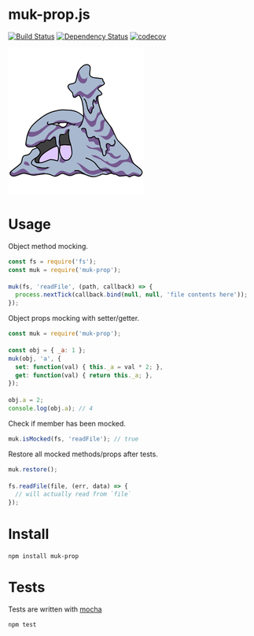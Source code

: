 # muk-prop.js

[![Build Status](https://secure.travis-ci.org/fent/muk-prop.js.svg)](http://travis-ci.org/fent/muk-prop.js)
[![Dependency Status](https://david-dm.org/fent/muk-prop.js.svg)](https://david-dm.org/fent/muk-prop.js)
[![codecov](https://codecov.io/gh/fent/muk-prop.js/branch/master/graph/badge.svg)](https://codecov.io/gh/fent/muk-prop.js)

![muk](muk.gif)

# Usage

Object method mocking.

```js
const fs = require('fs');
const muk = require('muk-prop');

muk(fs, 'readFile', (path, callback) => {
  process.nextTick(callback.bind(null, null, 'file contents here'));
});
```

Object props mocking with setter/getter.

```js
const muk = require('muk-prop');

const obj = { _a: 1 };
muk(obj, 'a', {
  set: function(val) { this._a = val * 2; },
  get: function(val) { return this._a; },
});

obj.a = 2;
console.log(obj.a); // 4
```

Check if member has been mocked.

```js
muk.isMocked(fs, 'readFile'); // true
```

Restore all mocked methods/props after tests.

```js
muk.restore();

fs.readFile(file, (err, data) => {
  // will actually read from `file`
});
```


# Install

    npm install muk-prop


# Tests
Tests are written with [mocha](https://mochajs.org)

```bash
npm test
```
